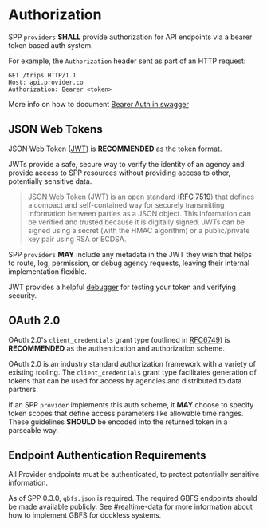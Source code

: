 # Authorization

SPP `providers` **SHALL** provide authorization for API endpoints via a bearer token based auth system.

For example, the `Authorization` header sent as part of an HTTP request:

```
GET /trips HTTP/1.1
Host: api.provider.co
Authorization: Bearer <token>
```

More info on how to document [Bearer Auth in swagger](https://swagger.io/docs/specification/authentication/bearer-authentication/)

## JSON Web Tokens

JSON Web Token ([JWT](https://jwt.io/introduction/)) is **RECOMMENDED** as the token format.

JWTs provide a safe, secure way to verify the identity of an agency and provide access to SPP resources without providing access to other, potentially sensitive data.

> JSON Web Token (JWT) is an open standard ([RFC 7519](https://tools.ietf.org/html/rfc7519)) that defines a compact and self-contained way for securely transmitting information between parties as a JSON object. This information can be verified and trusted because it is digitally signed. JWTs can be signed using a secret (with the HMAC algorithm) or a public/private key pair using RSA or ECDSA.

SPP `providers` **MAY** include any metadata in the JWT they wish that helps to route, log, permission, or debug agency requests, leaving their internal implementation flexible.

JWT provides a helpful [debugger](https://jwt.io/#debugger) for testing your token and verifying security.

## OAuth 2.0

OAuth 2.0's `client_credentials` grant type (outlined in [RFC6749](https://tools.ietf.org/html/rfc6749#section-4.4)) is **RECOMMENDED** as the authentication and authorization scheme.

OAuth 2.0 is an industry standard authorization framework with a variety of existing tooling. The `client_credentials` grant type facilitates generation of tokens that can be used for access by agencies and distributed to data partners.

If an SPP `provider` implements this auth scheme, it **MAY** choose to specify token scopes that define access parameters like allowable time ranges. These guidelines **SHOULD** be encoded into the returned token in a parseable way.

## Endpoint Authentication Requirements  

All Provider endpoints must be authenticated, to protect potentially sensitive information.

As of SPP 0.3.0, `gbfs.json` is required. The required GBFS endpoints should be made available publicly. See [#realtime-data](https://github.com/shareportation/SharePortation-Protocol-SPP-Example/tree/master/provider#realtime-data) for more information about how to implement GBFS for dockless systems. 
